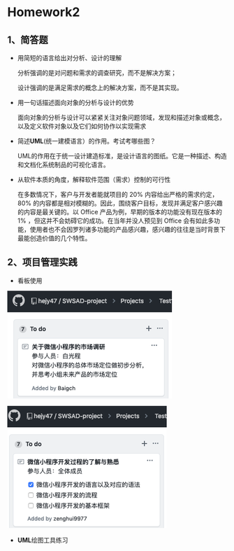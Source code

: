 # Homework2

## 1、简答题

- 用简短的语言给出对分析、设计的理解

  分析强调的是对问题和需求的调查研究，而不是解决方案；

  设计强调的是满足需求的概念上的解决方案，而不是其实现。

- 用一句话描述面向对象的分析与设计的优势

  面向对象的分析与设计可以紧紧关注对象问题领域，发现和描述对象或概念，以及定义软件对象以及它们如何协作以实现需求

- 简述**UML**(统一建模语言）的作用。考试考哪些图？

  UML的作用在于统一设计建造标准，是设计语言的图纸。它是一种描述、构造和文档化系统制品的可视化语言。

- 从软件本质的角度，解释软件范围（需求）控制的可行性

  在多数情况下，客户与开发者能就项目的 20% 内容给出严格的需求约定，80% 的内容都是相对模糊的。因此，围绕客户目标，发现并满足客户感兴趣的内容是最关键的。以 Office 产品为例，早期的版本的功能没有现在版本的 1% ，但这并不会妨碍它的成功。在当年并没人预见到 Office 会有如此多功能，使用者也不会因罗列诸多功能的产品感兴趣，感兴趣的往往是当时背景下最能创造价值的几个特性。

## 2、项目管理实践

- 看板使用

![Image text](/HW2/image/WX20190308-221522.png)

![Image text](/HW2/image/WX20190308-221821.png)

- **UML**绘图工具练习

  
